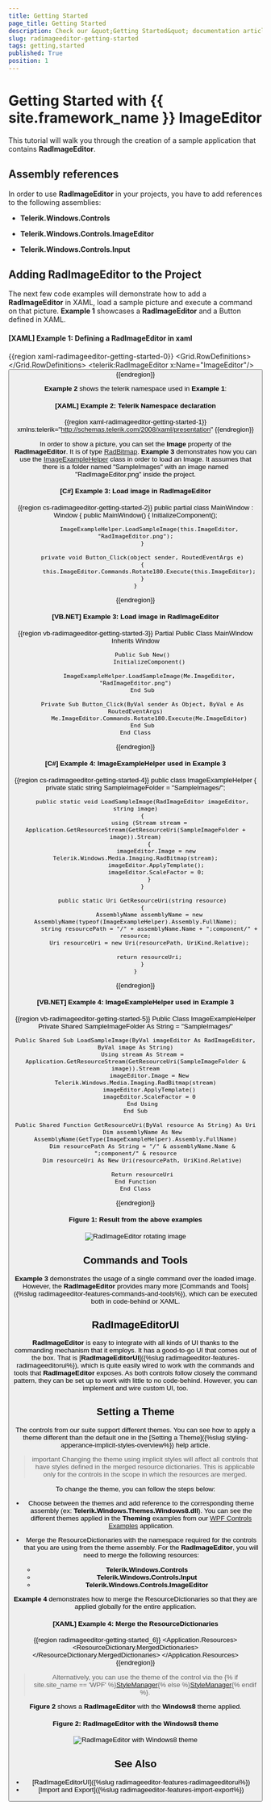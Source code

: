 ```yaml
---
title: Getting Started
page_title: Getting Started
description: Check our &quot;Getting Started&quot; documentation article for the RadImageEditor {{ site.framework_name }} control.
slug: radimageeditor-getting-started
tags: getting,started
published: True
position: 1
---
```


# Getting Started with {{ site.framework_name }} ImageEditor

This tutorial will walk you through the creation of a sample application that contains __RadImageEditor__. 

## Assembly references 

In order to use __RadImageEditor__ in your projects, you have to add references to the following assemblies:	

* __Telerik.Windows.Controls__

* __Telerik.Windows.Controls.ImageEditor__

* __Telerik.Windows.Controls.Input__

## Adding RadImageEditor to the Project

The next few code examples will demonstrate how to add a __RadImageEditor__ in XAML, load a sample picture and execute a command on that picture. __Example 1__ showcases a __RadImageEditor__ and a Button defined in XAML.

#### __[XAML] Example 1: Defining a RadImageEditor in xaml__

{{region xaml-radimageeditor-getting-started-0}}
	<Grid>
        <Grid.RowDefinitions>
            <RowDefinition />
            <RowDefinition Height="Auto" />
        </Grid.RowDefinitions>
        <telerik:RadImageEditor x:Name="ImageEditor"/>
        <Button Click="Button_Click" Content="Rotate picture" Grid.Row="1" />
    </Grid>
{{endregion}}

__Example 2__ shows the telerik namespace used in __Example 1__:

#### __[XAML] Example 2: Telerik Namespace declaration__
{{region xaml-radimageeditor-getting-started-1}}
	xmlns:telerik="http://schemas.telerik.com/2008/xaml/presentation" 
{{endregion}}

In order to show a picture, you can set the __Image__ property of the __RadImageEditor__. It is of type [RadBitmap](https://docs.telerik.com/devtools/wpf/api/telerik.windows.media.imaging.radbitmap). __Example 3__ demonstrates how you can use the [ImageExampleHelper](https://github.com/telerik/xaml-sdk/blob/master/ImageEditor/RadImageEditorUIFirstLook/ImageExampleHelper.cs) class in order to load an Image. It assumes that there is a folder named "SampleImages" with an image named "RadImageEditor.png" inside the project. 

#### __[C#] Example 3: Load image in RadImageEditor__

{{region cs-radimageeditor-getting-started-2}}
    public partial class MainWindow : Window
    {
        public MainWindow()
        {
            InitializeComponent();

            ImageExampleHelper.LoadSampleImage(this.ImageEditor, "RadImageEditor.png");
        }

        private void Button_Click(object sender, RoutedEventArgs e)
        {
            this.ImageEditor.Commands.Rotate180.Execute(this.ImageEditor);
        }
    }
{{endregion}}

#### __[VB.NET] Example 3: Load image in RadImageEditor__

{{region vb-radimageeditor-getting-started-3}}
    Partial Public Class MainWindow
    Inherits Window

		Public Sub New()
			InitializeComponent()

			ImageExampleHelper.LoadSampleImage(Me.ImageEditor, "RadImageEditor.png")
		End Sub

		Private Sub Button_Click(ByVal sender As Object, ByVal e As RoutedEventArgs)
			Me.ImageEditor.Commands.Rotate180.Execute(Me.ImageEditor)
		End Sub
    End Class
{{endregion}}

#### __[C#] Example 4: ImageExampleHelper used in Example 3__

{{region cs-radimageeditor-getting-started-4}}
    public class ImageExampleHelper
    {
        private static string SampleImageFolder = "SampleImages/";

        public static void LoadSampleImage(RadImageEditor imageEditor, string image)
        {
            using (Stream stream = Application.GetResourceStream(GetResourceUri(SampleImageFolder + image)).Stream)
            {
                imageEditor.Image = new Telerik.Windows.Media.Imaging.RadBitmap(stream);
                imageEditor.ApplyTemplate();
                imageEditor.ScaleFactor = 0;
            }
        }

        public static Uri GetResourceUri(string resource)
        {
            AssemblyName assemblyName = new AssemblyName(typeof(ImageExampleHelper).Assembly.FullName);
            string resourcePath = "/" + assemblyName.Name + ";component/" + resource;
            Uri resourceUri = new Uri(resourcePath, UriKind.Relative);

            return resourceUri;
        }
    }
{{endregion}}

#### __[VB.NET] Example 4: ImageExampleHelper used in Example 3__

{{region vb-radimageeditor-getting-started-5}}
    Public Class ImageExampleHelper
	Private Shared SampleImageFolder As String = "SampleImages/"

	Public Shared Sub LoadSampleImage(ByVal imageEditor As RadImageEditor, ByVal image As String)
		Using stream As Stream = Application.GetResourceStream(GetResourceUri(SampleImageFolder & image)).Stream
			imageEditor.Image = New Telerik.Windows.Media.Imaging.RadBitmap(stream)
			imageEditor.ApplyTemplate()
			imageEditor.ScaleFactor = 0
		End Using
	End Sub

	Public Shared Function GetResourceUri(ByVal resource As String) As Uri
		Dim assemblyName As New AssemblyName(GetType(ImageExampleHelper).Assembly.FullName)
		Dim resourcePath As String = "/" & assemblyName.Name & ";component/" & resource
		Dim resourceUri As New Uri(resourcePath, UriKind.Relative)

		Return resourceUri
	End Function
    End Class
{{endregion}}

#### __Figure 1: Result from the above examples__
![RadImageEditor rotating image](images/RadImageEditor_GettingStarted.gif)

## Commands and Tools

__Example 3__ demonstrates the usage of a single command over the loaded image. However, the __RadImageEditor__ provides many more [Commands and Tools]({%slug radimageeditor-features-commands-and-tools%}), which can be executed both in code-behind or XAML. 

## RadImageEditorUI

__RadImageEditor__ is easy to integrate with all kinds of UI thanks to the commanding mechanism that it employs. It has a good-to-go UI that comes out of the box. That is [__RadImageEditorUI__]({%slug radimageeditor-features-radimageeditorui%}), which is quite easily wired to work with the commands and tools that __RadImageEditor__ exposes. As both controls follow closely the command pattern, they can be set up to work with little to no code-behind. However, you can implement and wire custom UI, too.

## Setting a Theme

The controls from our suite support different themes. You can see how to apply a theme different than the default one in the [Setting a Theme]({%slug styling-apperance-implicit-styles-overview%}) help article.

>important Changing the theme using implicit styles will affect all controls that have styles defined in the merged resource dictionaries. This is applicable only for the controls in the scope in which the resources are merged. 

To change the theme, you can follow the steps below:

* Choose between the themes and add reference to the corresponding theme assembly (ex: **Telerik.Windows.Themes.Windows8.dll**). You can see the different themes applied in the **Theming** examples from our [WPF Controls Examples](https://demos.telerik.com/wpf/) application.

* Merge the ResourceDictionaries with the namespace required for the controls that you are using from the theme assembly. For the __RadImageEditor__, you will need to merge the following resources:

	* __Telerik.Windows.Controls__
	* __Telerik.Windows.Controls.Input__
	* __Telerik.Windows.Controls.ImageEditor__

__Example 4__ demonstrates how to merge the ResourceDictionaries so that they are applied globally for the entire application.

#### __[XAML] Example 4: Merge the ResourceDictionaries__  
{{region radimageeditor-getting-started_6}}
	<Application.Resources>
		<ResourceDictionary>
			<ResourceDictionary.MergedDictionaries>
				<ResourceDictionary Source="/Telerik.Windows.Themes.Windows8;component/Themes/System.Windows.xaml"/>
				<ResourceDictionary Source="/Telerik.Windows.Themes.Windows8;component/Themes/Telerik.Windows.Controls.xaml"/>
				<ResourceDictionary Source="/Telerik.Windows.Themes.Windows8;component/Themes/Telerik.Windows.Controls.Input.xaml"/>
				<ResourceDictionary Source="/Telerik.Windows.Themes.Windows8;component/Themes/Telerik.Windows.Controls.ImageEditor.xaml"/>
			</ResourceDictionary.MergedDictionaries>
		</ResourceDictionary>
	</Application.Resources>
{{endregion}}

>Alternatively, you can use the theme of the control via the {% if site.site_name == 'WPF' %}[StyleManager](https://docs.telerik.com/devtools/wpf/styling-and-appearance/stylemanager/common-styling-apperance-setting-theme-wpf){% else %}[StyleManager](https://docs.telerik.com/devtools/silverlight/styling-and-appearance/stylemanager/common-styling-apperance-setting-theme){% endif %}.

__Figure 2__ shows a __RadImageEditor__ with the **Windows8** theme applied.

#### __Figure 2: RadImageEditor with the Windows8 theme__
![RadImageEditor with Windows8 theme](images/radimageeditor-setting-theme.png)

## See Also

* [RadImageEditorUI]({%slug radimageeditor-features-radimageeditorui%})
* [Import and Export]({%slug radimageeditor-features-import-export%})

